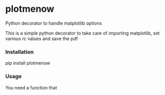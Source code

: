 # plotmenow
Python decorator to handle matplotlib options

This is a simple python decorator to take care of importing matplotlib, set various rc values and save the pdf

### Installation

pip install plotmenow

### Usage

You need a function that 




